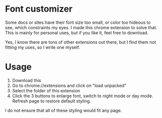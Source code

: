 # Font customizer
Some docs or sites have their font size too small, or color too hideous to see, which constraints my eyes. I made this chrome extension to solve that. This is mainly for personal uses, but if you like it, feel free to download.

Yes, I know there are tons of other extensions out there, but I find them not fitting my uses, so I write one myself.

# Usage
1. Download this
2. Go to chrome://extensions and click on "load unpacked"
3. Select the folder of this extension
4. Click the 3 buttons to enlarge font, switch to night mode or day mode. Refresh page to restore default styling.

I do not ensure that all of these styling would fit any page.